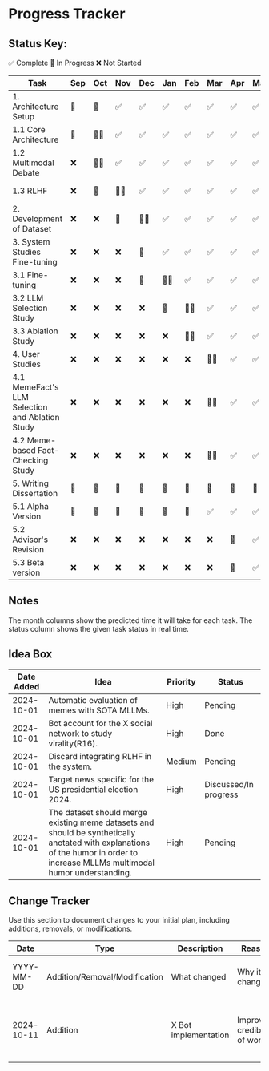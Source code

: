 # Progress Tracker

## Status Key:
✅ Complete
🚧 In Progress
❌ Not Started

| Task                                            | Sep | Oct | Nov | Dec | Jan | Feb | Mar | Apr | May | Status         |
|-------------------------------------------------|-----|-----|-----|-----|-----|-----|-----|-----|-----|----------------|
| 1. Architecture Setup                           | 🚧  | 🚧  | ✅   | ✅   | ✅   | ✅   | ✅   | ✅   | ✅   | 🚧 In Progress |
| 1.1 Core Architecture                           | 🚧  | 🚧✅ | ✅   | ✅   | ✅   | ✅   | ✅   | ✅   | ✅   | 🚧 In Progress |
| 1.2 Multimodal Debate                           | ❌  | 🚧✅ | ✅   | ✅   | ✅   | ✅   | ✅   | ✅   | ✅   | ❌ Not Started  |
| 1.3 RLHF                                        | ❌  | 🚧  | 🚧✅ | ✅   | ✅   | ✅   | ✅   | ✅   | ✅   | ❌ Not Started  |
| 2. Development of Dataset                       | ❌  | ❌  | 🚧  | 🚧✅ | ✅   | ✅   | ✅   | ✅   | ✅   | ❌ Not Started  |
| 3. System Studies Fine-tuning                   | ❌  | ❌  | ❌  | 🚧   | ✅   | ✅   | ✅   | ✅   | ✅   | ❌ Not Started  |
| 3.1 Fine-tuning                                 | ❌  | ❌  | ❌  | 🚧   | 🚧✅ | ✅   | ✅   | ✅   | ✅   | ❌ Not Started  |
| 3.2 LLM Selection Study                         | ❌  | ❌  | ❌  | ❌   | 🚧   | 🚧✅ | ✅   | ✅   | ✅   | ❌ Not Started  |
| 3.3 Ablation Study                              | ❌  | ❌  | ❌  | ❌   | ❌   | 🚧✅ | ✅   | ✅   | ✅   | ❌ Not Started  |
| 4. User Studies                                 | ❌  | ❌  | ❌  | ❌   | ❌   | ❌   | 🚧✅ | ✅   | ✅   | ❌ Not Started  |
| 4.1 MemeFact's LLM Selection and Ablation Study | ❌  | ❌  | ❌  | ❌   | ❌   | ❌   | 🚧✅ | ✅   | ✅   | ❌ Not Started  |
| 4.2 Meme-based Fact-Checking Study              | ❌  | ❌  | ❌  | ❌   | ❌   | ❌   | 🚧✅ | ✅   | ✅   | ❌ Not Started  |
| 5. Writing Dissertation                         | 🚧  | 🚧  | 🚧  | 🚧   | 🚧   | 🚧   | 🚧   | 🚧   | 🚧   | 🚧 In Progress |
| 5.1 Alpha Version                               | 🚧  | 🚧  | 🚧  | 🚧   | 🚧   | 🚧   | ✅   | ✅   | ✅   | ❌ Not Started  |
| 5.2 Advisor's Revision                          | ❌  | ❌  | ❌  | ❌   | ❌   | ❌   | ❌   | 🚧   | ✅   | ❌ Not Started  |
| 5.3 Beta version                                | ❌  | ❌  | ❌  | ❌   | ❌   | ❌   | ❌   | 🚧   | ✅   | ❌ Not Started  |

## Notes
The month columns show the predicted time it will take for each task. The status column shows the given task status in real time.

## Idea Box

| Date Added | Idea                                                                                                                                                                           | Priority | Status                |
|------------|--------------------------------------------------------------------------------------------------------------------------------------------------------------------------------|----------|-----------------------|
| 2024-10-01 | Automatic evaluation of memes with SOTA MLLMs.                                                                                                                                 | High     | Pending               |
| 2024-10-01 | Bot account for the X social network to study virality(R16).                                                                                                                   | High     | Done                  |
| 2024-10-01 | Discard integrating RLHF in the system.                                                                                                                                        | Medium   | Pending               |
| 2024-10-01 | Target news specific for the US presidential election 2024.                                                                                                                    | High     | Discussed/In progress |
| 2024-10-01 | The dataset should merge existing meme datasets and should be synthetically anotated with explanations of the humor in order to increase MLLMs multimodal humor understanding. | High     | Pending               |

## Change Tracker

Use this section to document changes to your initial plan, including additions, removals, or modifications.

| Date       | Type                          | Description          | Reason                       | Impact                                         |
|------------|-------------------------------|----------------------|------------------------------|------------------------------------------------|
| YYYY-MM-DD | Addition/Removal/Modification | What changed         | Why it changed               | How it affects the project                     |
| 2024-10-11 | Addition                      | X Bot implementation | Improves credibility of work | Delayed 2 weeks the initially planned progress |
